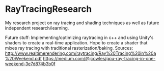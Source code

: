 # RayTracingResearch
My research project on ray tracing and shading techniques as well as future independent research/learning. 

Future stuff:
Implementing/optimizing raytracing in c++ and using Unity's shaders to create a real-time application. Hope to create a shader that mixes ray tracing with traditional rasterization/baking.
Sources:
http://www.realtimerendering.com/raytracing/Ray%20Tracing%20in%20a%20Weekend.pdf
https://medium.com/@jcowles/gpu-ray-tracing-in-one-weekend-3e7d874b3b0f
